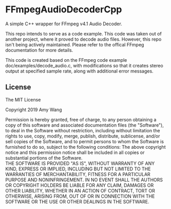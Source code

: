 # FFmpegAudioDecoderCpp

A simple C++ wrapper for FFmpeg v4.1 Audio Decoder. 

This repo intends to serve as a code example. This code was taken out of another project, where it proved to decode audio files. However, this repo isn't being actively maintained. Please refer to the offical FFmpeg documentation for more details.

This code is created based on the FFmpeg code example doc/examples/decode_audio.c, with modifications so that it creates stereo output at specified sample rate, along with additional error messages.

## License
The MIT License

Copyright 2019 Amy Wang

Permission is hereby granted, free of charge, to any person obtaining a copy of this software and associated documentation files (the "Software"), to deal in the Software without restriction, including without limitation the rights to use, copy, modify, merge, publish, distribute, sublicense, and/or sell copies of the Software, and to permit persons to whom the Software is furnished to do so, subject to the following conditions:
The above copyright notice and this permission notice shall be included in all copies or substantial portions of the Software.  
THE SOFTWARE IS PROVIDED "AS IS", WITHOUT WARRANTY OF ANY KIND, EXPRESS OR IMPLIED, INCLUDING BUT NOT LIMITED TO THE WARRANTIES OF MERCHANTABILITY, FITNESS FOR A PARTICULAR PURPOSE AND NONINFRINGEMENT. IN NO EVENT SHALL THE AUTHORS OR COPYRIGHT HOLDERS BE LIABLE FOR ANY CLAIM, DAMAGES OR OTHER LIABILITY, WHETHER IN AN ACTION OF CONTRACT, TORT OR OTHERWISE, ARISING FROM, OUT OF OR IN CONNECTION WITH THE SOFTWARE OR THE USE OR OTHER DEALINGS IN THE SOFTWARE.
